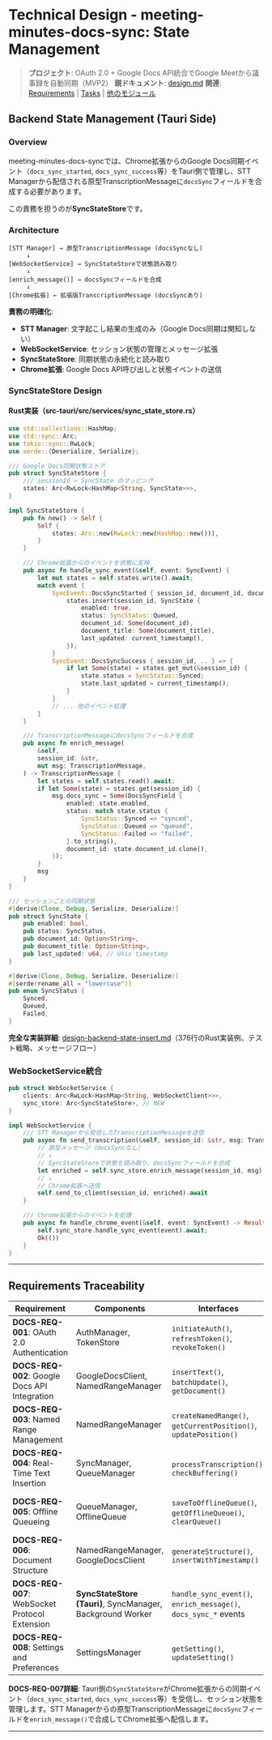 # Technical Design - meeting-minutes-docs-sync: State Management

> **プロジェクト**: OAuth 2.0 + Google Docs API統合でGoogle Meetから議事録を自動同期（MVP2）
> **親ドキュメント**: [design.md](../design.md)
> **関連**: [Requirements](../requirements.md) | [Tasks](../tasks.md) | [他のモジュール](README.md)

## Backend State Management (Tauri Side)

### Overview

meeting-minutes-docs-syncでは、Chrome拡張からのGoogle Docs同期イベント（`docs_sync_started`, `docs_sync_success`等）をTauri側で管理し、STT Managerから配信される原型TranscriptionMessageに`docsSync`フィールドを合成する必要があります。

この責務を担うのが**SyncStateStore**です。

### Architecture

```
[STT Manager] → 原型TranscriptionMessage (docsSyncなし)
     ↓
[WebSocketService] → SyncStateStoreで状態読み取り
     ↓
[enrich_message()] → docsSyncフィールドを合成
     ↓
[Chrome拡張] ← 拡張版TranscriptionMessage (docsSyncあり)
```

**責務の明確化**:
- **STT Manager**: 文字起こし結果の生成のみ（Google Docs同期は関知しない）
- **WebSocketService**: セッション状態の管理とメッセージ拡張
- **SyncStateStore**: 同期状態の永続化と読み取り
- **Chrome拡張**: Google Docs API呼び出しと状態イベントの送信

### SyncStateStore Design

#### Rust実装（src-tauri/src/services/sync_state_store.rs）

```rust
use std::collections::HashMap;
use std::sync::Arc;
use tokio::sync::RwLock;
use serde::{Deserialize, Serialize};

/// Google Docs同期状態ストア
pub struct SyncStateStore {
    /// sessionId → SyncState のマッピング
    states: Arc<RwLock<HashMap<String, SyncState>>>,
}

impl SyncStateStore {
    pub fn new() -> Self {
        Self {
            states: Arc::new(RwLock::new(HashMap::new())),
        }
    }

    /// Chrome拡張からのイベントを状態に反映
    pub async fn handle_sync_event(&self, event: SyncEvent) {
        let mut states = self.states.write().await;
        match event {
            SyncEvent::DocsSyncStarted { session_id, document_id, document_title } => {
                states.insert(session_id, SyncState {
                    enabled: true,
                    status: SyncStatus::Queued,
                    document_id: Some(document_id),
                    document_title: Some(document_title),
                    last_updated: current_timestamp(),
                });
            }
            SyncEvent::DocsSyncSuccess { session_id, .. } => {
                if let Some(state) = states.get_mut(&session_id) {
                    state.status = SyncStatus::Synced;
                    state.last_updated = current_timestamp();
                }
            }
            // ... 他のイベント処理
        }
    }

    /// TranscriptionMessageにdocsSyncフィールドを合成
    pub async fn enrich_message(
        &self,
        session_id: &str,
        mut msg: TranscriptionMessage,
    ) -> TranscriptionMessage {
        let states = self.states.read().await;
        if let Some(state) = states.get(session_id) {
            msg.docs_sync = Some(DocsSyncField {
                enabled: state.enabled,
                status: match state.status {
                    SyncStatus::Synced => "synced",
                    SyncStatus::Queued => "queued",
                    SyncStatus::Failed => "failed",
                }.to_string(),
                document_id: state.document_id.clone(),
            });
        }
        msg
    }
}

/// セッションごとの同期状態
#[derive(Clone, Debug, Serialize, Deserialize)]
pub struct SyncState {
    pub enabled: bool,
    pub status: SyncStatus,
    pub document_id: Option<String>,
    pub document_title: Option<String>,
    pub last_updated: u64, // Unix timestamp
}

#[derive(Clone, Debug, Serialize, Deserialize)]
#[serde(rename_all = "lowercase")]
pub enum SyncStatus {
    Synced,
    Queued,
    Failed,
}
```

**完全な実装詳細**: [design-backend-state-insert.md](./design-backend-state-insert.md)（376行のRust実装例、テスト戦略、メッセージフロー）

### WebSocketService統合

```rust
pub struct WebSocketService {
    clients: Arc<RwLock<HashMap<String, WebSocketClient>>>,
    sync_store: Arc<SyncStateStore>, // NEW
}

impl WebSocketService {
    /// STT Managerから受信したTranscriptionMessageを送信
    pub async fn send_transcription(&self, session_id: &str, msg: TranscriptionMessage) -> Result<()> {
        // 原型メッセージ（docsSyncなし）
        // ↓
        // SyncStateStoreで状態を読み取り、docsSyncフィールドを合成
        let enriched = self.sync_store.enrich_message(session_id, msg).await;
        // ↓
        // Chrome拡張へ送信
        self.send_to_client(session_id, enriched).await
    }

    /// Chrome拡張からのイベントを処理
    pub async fn handle_chrome_event(&self, event: SyncEvent) -> Result<()> {
        self.sync_store.handle_sync_event(event).await;
        Ok(())
    }
}
```

---

## Requirements Traceability

| Requirement | Components | Interfaces | Flows |
|-------------|-----------|------------|-------|
| **DOCS-REQ-001**: OAuth 2.0 Authentication | AuthManager, TokenStore | `initiateAuth()`, `refreshToken()`, `revokeToken()` | OAuth 2.0 Authentication Flow |
| **DOCS-REQ-002**: Google Docs API Integration | GoogleDocsClient, NamedRangeManager | `insertText()`, `batchUpdate()`, `getDocument()` | Real-Time Text Insertion Flow |
| **DOCS-REQ-003**: Named Range Management | NamedRangeManager | `createNamedRange()`, `getCurrentPosition()`, `updatePosition()` | Named Range Recovery Logic |
| **DOCS-REQ-004**: Real-Time Text Insertion | SyncManager, QueueManager | `processTranscription()`, `checkBuffering()` | Real-Time Text Insertion Flow |
| **DOCS-REQ-005**: Offline Queueing | QueueManager, OfflineQueue | `saveToOfflineQueue()`, `getOfflineQueue()`, `clearQueue()` | Real-Time Text Insertion Flow (Offline Mode) |
| **DOCS-REQ-006**: Document Structure | NamedRangeManager, GoogleDocsClient | `generateStructure()`, `insertWithTimestamp()` | Real-Time Text Insertion Flow |
| **DOCS-REQ-007**: WebSocket Protocol Extension | **SyncStateStore (Tauri)**, SyncManager, Background Worker | `handle_sync_event()`, `enrich_message()`, `docs_sync_*` events | Backend State Management, Real-Time Text Insertion Flow |
| **DOCS-REQ-008**: Settings and Preferences | SettingsManager | `getSetting()`, `updateSetting()` | Real-Time Text Insertion Flow (Buffering) |

**DOCS-REQ-007詳細**: Tauri側の`SyncStateStore`がChrome拡張からの同期イベント（`docs_sync_started`, `docs_sync_success`等）を受信し、セッション状態を管理します。STT Managerからの原型TranscriptionMessageに`docsSync`フィールドを`enrich_message()`で合成してChrome拡張へ配信します。

---

